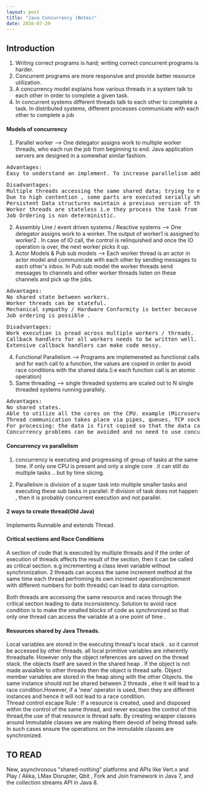 ```yaml
---
layout: post
title: "Java Concurrency (Notes)"
date: 2016-07-29
---
```

## Introduction

1. Writing correct programs is hard; writing correct concurrent programs is harder.
2. Concurrent programs are more responsive and provide better resource utilization. 
3. A concurrency model explains how various threads in a system talk to each other in order to complete a given task.
4. In concurrent systems different threads talk to each other to complete a task. In distributed systems, different processes communicate with each other to complete a job 

#### Models of concurrency

1. Parallel worker --> One delegator assigns work to multiple worker threads, who each run the job from beginning to end. Java application servers are designed in a somewhat similar fashion.
<pre>Advantages:<br>Easy to understand an implement. To increase parallelism add more workers (threads)</pre>
<pre>Disadvantages:<br>Multiple threads accessing the same shared data; trying to modify the same shared space can lead to data inconsistency.<br>Due to high contention , some parts are executed serially which defeats the purpose of concurrency.  <br>Persistent Data structures maintain a previous version of the data , but managability soon becomes an issue. <br>Worker threads are stateless i.e they process the task from the beginning every time. <br>Job Ordering is non deterministic.</pre>
2. Assembly Line / event driven systems / Reactive systems --> One delegator assigns work to a worker. The output of worker1 is assigned to worker2 . In case of IO call, the control is relinquished and once the IO operation is over, the next worker picks it up.
3. Actor Models & Pub sub models --> Each worker thread is an actor in actor model and communicate with each other by sending messages to each other's inbox. In Pub sub model the worker threads send messages to channels and other worker threads listen on these channels and pick up the jobs. 
<pre>Advantages:<br>No shared state between workers. <br>Worker threads can be stateful.<br>Mechanical sympathy / Hardware Conformity is better because we are esentially writing programs as though they are all single threaded applications .<br>Job ordering is possible . </pre>
<pre>Disadvantages:<br>Work execution is pread across multiple workers / threads.<br>Callback handlers for all workers needs to be written well.<br>Extensive callback handlers can make code messy.</pre>
4. Functional Parallelism --> Programs are implemeneted as functional calls and for each call to a function, the values are copied in order to avoid race conditions with the shared data.(i.e each function call is an atomic operation)
5. Same threading --> single threaded systems are scaled out to N single threaded systems running parallely. 
<pre>Advantages:<br>No shared states.<br>Able to utilize all the cores on the CPU. example (Microservices).<br>Thread communication takes place via pipes, queues, TCP sockets, message passing etc.<br>For processing: the data is first copied so that the data cannot be changed while another thread i working on it.<br>Concurrency problems can be avoided and no need to use concurrent data structures. </pre>

#### Concurrency vs parallelism 

1. concurrency is executing and progressing of group of tasks at the same time. If only one CPU is present and only a single core . it can still do multiple tasks .. but by time slicing.<br>

2. Parallelism is division of a super task into multiple smaller tasks and executing these sub tasks in parallel. If division of task does not happen , then it is probably concurrent execution and not parallel.

#### 2 ways to create thread(Old Java)

Implements Runnable and extends Thread. 

#### Critical sections and Race Conditions

A section of code that is executed by multiple threads and if the order of execution of threads affects the result of the section, then it can be called as critical section. e.g incrementing a class level variable without synchronization. 2 threads can access the same increment method at the same time each thread perfroming its own incrment operation(increment with different numbers for both threads) can lead to data corruption. 

Both threads are accessing the same resource and races through the critical section leading to data inconsistency. 
Solution to avoid race condition is to make the smalled blocks of code as synchronized so that only one thread can access the variable at a one point of time . 

#### Resources shared by Java Threads. 

Local variables are stored in the executing thread's local stack . so it cannot be accessed by other threads. all local primitive variables are inherently threadsafe. However only the object references are saved on the thread stack. the objects itself are saved in the shared heap . If the object is not made avaialble to other threads then the object is thread safe. 
Object member variables are stored in the heap along with the other Objects. the same instance should not be shared between 2 threads , else it will lead to a race condition.However, if a 'new' operator is used, then they are different instances and hence it will not lead to a race condition.   
Thread control escape Rule : If a resource is created, used and disposed within the control of the same thread, and never escapes the control of this thread,the use of that resource is thread safe.
By creating wrapper classes around Immutable classes we are making them devoid of being thread safe. In such cases ensure the operations on the immutable classes are synchronized. 

## TO READ
  New, asynchronous "shared-nothing" platforms and APIs like Vert.x and Play / Akka, LMax Disrupter, Qbit , Fork and Join framework in Java 7, and the collection streams API in Java 8. 
